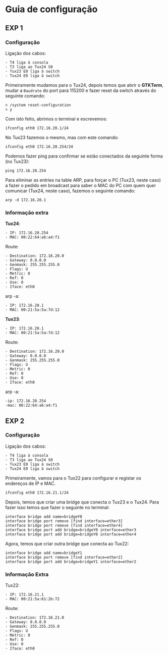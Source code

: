 # Guia de configuração 

## EXP 1

### Configuração

Ligação dos cabos:

    - T4 liga à consola
    - T3 liga ao Tux24 S0
    - Tux23 E0 liga à switch
    - Tux24 E0 liga à switch


Primeiramente mudamos para o Tux24, depois temos que abrir o **GTKTerm**, mudar a `Baudrate` do port para 115200 e fazer reset da switch através do seguinte comando:

```shell
> /system reset-configuration
> y
```

Com isto feito, abrimos o terminal e escrevemos:

```shell
ifconfig eth0 172.16.20.1/24
```

No Tux23 fazemos o mesmo, mas com este comando:

```shell
ifconfig eth0 172.16.20.254/24
```

Podemos fazer ping para confirmar se estão conectados da seguinte forma (no Tux23):

```shell
ping 172.16.20.254
```

Para eliminar as entries na table ARP, para forçar o PC (Tux23, neste caso) a fazer o pedido em broadcast para saber o MAC do PC com quem quer comunicar (Tux24, neste caso), fazemos o seguinte comando:

```shell
arp -d 172.16.20.1
```

### Informação extra

**Tux24**:

    - IP: 172.16.20.254
    - MAC: 00:22:64:a6:a4:f1

Route:

	- Destination: 172.16.20.0
    - Gateway: 0.0.0.0
    - Genmask: 255.255.255.0
    - Flags: U
    - Metric: 0
    - Ref: 0
    - Use: 0
    - Iface: eth0
    
arp -a:

	- IP: 172.16.20.1
	- MAC: 00:21:5a:5a:7d:12

**Tux23**:

    - IP: 172.16.20.1
    - MAC: 00:21:5a:5a:7d:12

Route:

	- Destination: 172.16.20.0
    - Gateway: 0.0.0.0
    - Genmask: 255.255.255.0
    - Flags: U
    - Metric: 0
    - Ref: 0
    - Use: 0
    - Iface: eth0

arp -a:

	-ip: 172.16.20.254
	-mac: 00:22:64:a6:a4:f1


## EXP 2

### Configuração

Ligação dos cabos:

    - T4 liga à consola
    - T3 liga ao Tux24 S0
    - Tux23 E0 liga à switch
    - Tux24 E0 liga à switch

Primeiramente, vamos para o Tux22 para configurar e registar os endereços de IP e MAC.

```shell
ifconfig eth0 172.16.21.1/24
```

Depois, temos que criar uma bridge que conecta o Tux23 e o Tux24. Para fazer isso temos que fazer o seguinte no terminal:

```shell
interface bridge add name=bridgeY0
interface bridge port remove [find interface=ether3]
interface bridge port remove [find interface=ether4]
interface bridge port add bridge=bridgeY0 interface=ether3
interface bridge port add bridge=bridgeY0 interface=ether4
```

Agora, temos que criar outra bridge que conecta ao Tux22:

```shell
interface bridge add name=bridgeY1
interface bridge port remove [find interface=ether2]
interface bridge port add bridge=bridgeY1 interface=ether2
```

### Informação Extra

Tux22:

    - IP: 172.16.21.1
    - MAC: 00:21:5a:61:2b:72

Route:

    - Destination: 172.16.21.0
    - Gateway: 0.0.0.0
    - Genmask: 255.255.255.0
    - Flags: U
    - Metric: 0
    - Ref: 0
    - Use: 0
    - Iface: eth0
